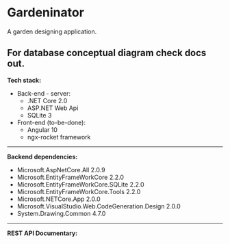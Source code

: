 # Gardeninator
A garden designing application.

For database conceptual diagram check docs out.
---------------------
**Tech stack:**
- Back-end - server:
  - .NET Core 2.0
  - ASP.NET Web Api
  - SQLite 3
- Front-end (to-be-done):
  - Angular 10
  - ngx-rocket framework
---------------------
**Backend dependencies:**
- Microsoft.AspNetCore.All 2.0.9
- Microsoft.EntityFrameWorkCore 2.2.0
- Microsoft.EntityFrameWorkCore.SQLite 2.2.0
- Microsoft.EntityFrameWorkCore.Tools 2.2.0
- Microsoft.NETCore.App 2.0.0
- Microsoft.VisualStudio.Web.CodeGeneration.Design 2.0.0
- System.Drawing.Common 4.7.0
---------------------
**REST API Documentary:**
